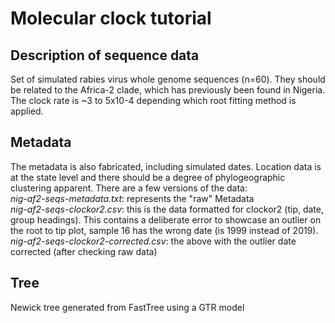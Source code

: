 # Molecular clock tutorial  

## Description of sequence data  
Set of simulated rabies virus whole genome sequences (n=60). They should be related to the Africa-2 clade, which has previously been found in Nigeria. The clock rate is ~3 to 5x10-4 depending which root fitting method is applied. 

## Metadata  
The metadata is also fabricated, including simulated dates. Location data is at the state level and there should be a degree of phylogeographic clustering apparent. There are a few versions of the data:  
*nig-af2-seqs-metadata.txt*: represents the "raw" Metadata  
*nig-af2-seqs-clockor2.csv*: this is the data formatted for clockor2 (tip, date, group headings). This contains a deliberate error to showcase an outlier on the root to tip plot, sample 16 has the wrong date (is 1999 instead of 2019).  
*nig-af2-seqs-clockor2-corrected.csv*: the above with the outlier date corrected (after checking raw data)  

## Tree
Newick tree generated from FastTree using a GTR model
